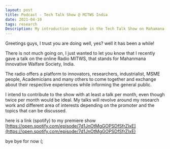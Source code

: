 ```yaml
---
layout: post
title: Podcast - Tech Talk Show @ MITWS India
date: 2021-04-19
tags: research   
Description: My introduction episode in the Tech Talk Show on Mahamana Inovative Technologies Welfare Society,Nawabganj, Bareilly.
---
```



Greetings guys, I trust you are doing well, yes? well it has been a while!

There is not much going on, I just wanted to let you know that I recently gave a talk on the online Radio
MITWS, that stands for Mahanmana Innovative Walfare Society, India. 

The radio offers a platform to innovators, researchers, industrialist, MSME people, Academicians and many others to come together and exchange about their 
respective experiences while informing the general public. 

I intend to contribute to the show with at least a talk per month, even though twice per month would be ideal. My talks will revolve around my research work and 
different area of interests depending on the promoter and the topics that can be discussed.

here is a link (spotify) to my premiere show  [https://open.spotify.com/episode/7d1JnOtMgGOPSDfSfrZlxE](https://open.spotify.com/episode/7d1JnOtMgGOPSDfSfrZlxE) 


bye bye for now (;
